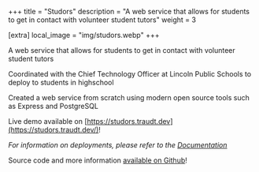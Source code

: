 +++
title = "Studors"
description = "A web service that allows for students to get in contact with volunteer student tutors"
weight = 3

[extra]
local_image = "img/studors.webp"
+++

A web service that allows for students to get in contact with volunteer student tutors

Coordinated with the Chief Technology Officer at Lincoln Public Schools to deploy to students in highschool

Created a web service from scratch using modern open source tools such as Express and PostgreSQL

Live demo available on [https://studors.traudt.dev](https://studors.traudt.dev/)!

_For information on deployments, please refer to the [Documentation](https://github.com/blaine-t/studors/tree/main/dev/docs)_

Source code and more information [available on Github](https://github.com/blaine-t/studors)!
